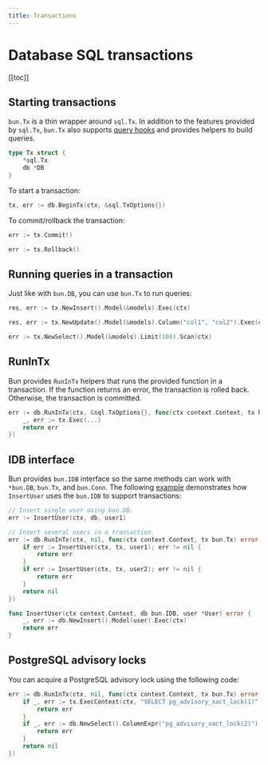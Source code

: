 ```yaml
---
title: Transactions
---
```


# Database SQL transactions

[[toc]]

## Starting transactions

`bun.Tx` is a thin wrapper around `sql.Tx`. In addition to the features provided by `sql.Tx`, `bun.Tx` also supports [query hooks](hooks.md) and provides helpers to build queries.

```go
type Tx struct {
	*sql.Tx
	db *DB
}
```

To start a transaction:

```go
tx, err := db.BeginTx(ctx, &sql.TxOptions{})
```

To commit/rollback the transaction:

```go
err := tx.Commit()

err := tx.Rollback()
```

## Running queries in a transaction

Just like with `bun.DB`, you can use `bun.Tx` to run queries:

```go
res, err := tx.NewInsert().Model(&models).Exec(ctx)

res, err := tx.NewUpdate().Model(&models).Column("col1", "col2").Exec(ctx)

err := tx.NewSelect().Model(&models).Limit(100).Scan(ctx)
```

## RunInTx

Bun provides `RunInTx` helpers that runs the provided function in a transaction. If the function returns an error, the transaction is rolled back. Otherwise, the transaction is committed.

```go
err := db.RunInTx(ctx, &sql.TxOptions{}, func(ctx context.Context, tx bun.Tx) error {
    _, err := tx.Exec(...)
    return err
})
```

## IDB interface

Bun provides `bun.IDB` interface so the same methods can work with `*bun.DB`, `bun.Tx`, and `bun.Conn`. The following [example](https://github.com/uptrace/bun/tree/master/example/tx-composition) demonstrates how `InsertUser` uses the `bun.IDB` to support transactions:

```go
// Insert single user using bun.DB.
err := InsertUser(ctx, db, user1)

// Insert several users in a transaction.
err := db.RunInTx(ctx, nil, func(ctx context.Context, tx bun.Tx) error {
    if err := InsertUser(ctx, tx, user1); err != nil {
        return err
    }
    if err := InsertUser(ctx, tx, user2); err != nil {
        return err
    }
    return nil
})

func InsertUser(ctx context.Context, db bun.IDB, user *User) error {
	_, err := db.NewInsert().Model(user).Exec(ctx)
	return err
}
```

## PostgreSQL advisory locks

You can acquire a PostgreSQL advisory lock using the following code:

```go
err := db.RunInTx(ctx, nil, func(ctx context.Context, tx bun.Tx) error {
    if _, err := tx.ExecContext(ctx, "SELECT pg_advisory_xact_lock(1)"); err != nil {
        return err
    }
    if _, err := db.NewSelect().ColumnExpr("pg_advisory_xact_lock(2)").Exec(ctx); err != nil {
        return err
    }
    return nil
})
```
